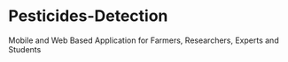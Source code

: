 # Pesticides-Detection
Mobile and Web Based Application for Farmers, Researchers, Experts and Students
